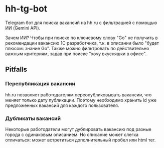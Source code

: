 # hh-tg-bot

Telegram бот для поиска вакансий на hh.ru с фильтрацией с помощью ИИ (Gemini API).

Зачем ИИ? Чтобы при поиске по ключевому слову "Go" не получить в рекомендации вакансию 1С разработчика, т.к. в описании было "будет плюсом: знание Go". Также можно фильтровать по действительно важным критериям, задав при поиске "хочу вкусняшки в офисе".

## Pitfalls

### Перепубликация вакансии
hh.ru позволяет работодателям переопубликовывать вакансии, что меняет только дату публикации. Поэтому необходимо хранить id уже предложенных вакансий для каждого пользователя.

### Дубликаты вакансий
Некоторые работодатели могут дублировать вакансию под разные города с одинаковым описанием. Но описание может слегка отличаться: может встретиться дополнительный пробел или html тег.
